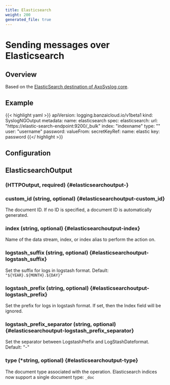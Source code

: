 ```yaml
---
title: Elasticsearch
weight: 200
generated_file: true
---
```


# Sending messages over Elasticsearch
## Overview

Based on the [ElasticSearch destination of AxoSyslog core](https://axoflow.com/docs/axosyslog-core/chapter-destinations/configuring-destinations-elasticsearch-http/).

## Example

{{< highlight yaml >}}
apiVersion: logging.banzaicloud.io/v1beta1
kind: SyslogNGOutput
metadata:
  name: elasticsearch
spec:
  elasticsearch:
    url: "https://elastic-search-endpoint:9200/_bulk"
    index: "indexname"
    type: ""
    user: "username"
    password:
      valueFrom:
        secretKeyRef:
          name: elastic
          key: password
{{</ highlight >}}


## Configuration
## ElasticsearchOutput

###  (HTTPOutput, required) {#elasticsearchoutput-}


### custom_id (string, optional) {#elasticsearchoutput-custom_id}

The document ID. If no ID is specified, a document ID is automatically generated. 


### index (string, optional) {#elasticsearchoutput-index}

Name of the data stream, index, or index alias to perform the action on. 


### logstash_suffix (string, optional) {#elasticsearchoutput-logstash_suffix}

Set the suffix for logs in logstash format. Default: `"${YEAR}.${MONTH}.${DAY}"` 


### logstash_prefix (string, optional) {#elasticsearchoutput-logstash_prefix}

Set the prefix for logs in logstash format. If set, then the Index field will be ignored. 


### logstash_prefix_separator (string, optional) {#elasticsearchoutput-logstash_prefix_separator}

Set the separator between LogstashPrefix and LogStashDateformat. Default: "-" 


### type (*string, optional) {#elasticsearchoutput-type}

The document type associated with the operation. Elasticsearch indices now support a single document type: `_doc` 



